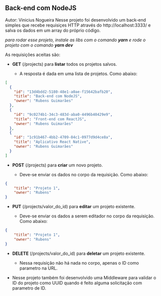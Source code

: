 ## Back-end com NodeJS
Autor: Vinicius Nogueira
Nesse projeto foi desenvolvido um back-end simples que recebe requisiçes HTTP através do http://localhost:3333/ e salva os dados em um array do próprio código.

*para rodar esse projeto, instale as libs com o comando **yarn** e rode o projeto com o comando **yarn dev***

As requisições aceitas são:

+ **GET** (/projects) para **listar** todos os projetos salvos.

  + A resposta é dada em uma lista de projetos. Como abaixo:
```JSON
[
  {
    "id": "13d4bdd2-5180-48e1-a0ae-f15642bafb20",
    "title": "Back-end com NodeJS",
    "owner": "Rubens Guimarães"
  },
  {
    "id": "9c0274b1-34c3-483d-aba0-4496b40429e9",
    "title": "Front-end com ReactJS",
    "owner": "Rubens Guimarães"
  },
  {
    "id": "1c91b467-4bb2-4709-84c1-0977d9d4ce8a",
    "title": "Aplicativo React Native",
    "owner": "Rubens Guimarães"
  }
]
```


+ **POST** (/projects) para **criar** um novo projeto.

  + Deve-se enviar os dados no corpo da requisição. Como abaixo:

```JSON
{
	"title": "Projeto 1",
	"owner": "Rubens"
}
```

+ **PUT** (/projects/valor_do_id) para **editar** um projeto existente.

  + Deve-se enviar os dados a serem editador no corpo da requisição. Como abaixo:

```JSON
{
	"title": "Projeto 1",
	"owner": "Rubens"
}
```


+ **DELETE** (/projects/valor_do_id) para **deletar** um projeto existente.

  + Nessa requisição não há nada no corpo, apenas o ID como parametro na URL.


* Nesse projeto também foi desenvolvido uma Middleware para validar o ID do projeto como UUID quando é feito alguma solicitação com parametro de ID.

